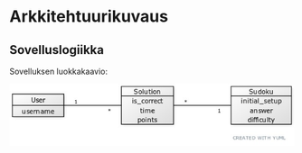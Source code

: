 # Arkkitehtuurikuvaus

## Sovelluslogiikka

Sovelluksen luokkakaavio:

![Luokkakaavio](./kuvat/luokkakaavio.jpg)